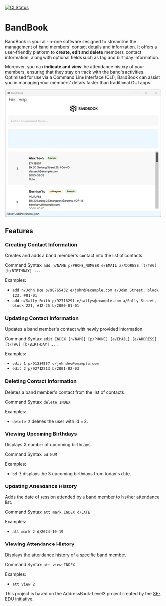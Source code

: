 [![CI Status](https://github.com/se-edu/addressbook-level3/workflows/Java%20CI/badge.svg)](https://github.com/AY2324S2-CS2103T-T15-3/tp/actions)

# BandBook

BandBook is your all-in-one software designed to streamline the management of band members' contact details and 
information. It offers a user-friendly platform to **create, edit and delete** members' contact information, 
along with optional fields such as tag and birthday information. 

Moreover, you can **indicate and view** the attendance history of your members, ensuring that they stay on track 
with the band's activities. Optimised for use via a Command Line Interface (CLI), BandBook can assist you in 
managing your members' details faster than traditional GUI apps.

<p align="center">
  <img src="docs/images/Ui.png" alt="Description of the image">
</p> 

## Features

### Creating Contact Information
Creates and adds a band member's contact into the list of contacts.

Command Syntax: `add n/NAME p/PHONE_NUMBER e/EMAIL a/ADDRESS [t/TAG] [b/BIRTHDAY] ...`

Examples:
- `add n/John Doe p/98765432 e/johnd@example.com a/John Street, block 123, #01-01`
- `add n/Sally Smith p/92716291 e/sallys@example.com a/Sally Street, block 221, #12-25 b/2000-01-01`

### Updating Contact Information
Updates a band member's contact with newly provided information.

Command Syntax: `edit INDEX [n/NAME] [p/PHONE] [e/EMAIL] [a/ADDRESS] [t/TAG] [b/BIRTHDAY] ...`

Examples:
- `edit 1 p/91234567 e/johndoe@example.com `
- `edit 2 p/92712213 b/2001-02-03`

### Deleting Contact Information
Deletes a band member's contact from the list of contacts.

Command Syntax: `delete INDEX`

Examples:
- `delete 2` deletes the user with id = 2.

### Viewing Upcoming Birthdays
Displays X number of upcoming birthdays.

Command Syntax: `bd NUM`

Examples:
- `bd 3` displays the 3 upcoming birthdays from today's date.

### Updating Attendance History
Adds the date of session attended by a band member to his/her attendance list.

Command Syntax: `att mark INDEX d/DATE`

Examples:
- `att mark 2 d/2024-10-19`

### Viewing Attendance History
Displays the attendance history of a specific band member.

Command Syntax: `att view INDEX`

Examples:
- `att view 2`

This project is based on the AddressBook-Level3 project created by the [SE-EDU initiative](https://se-education.org).
